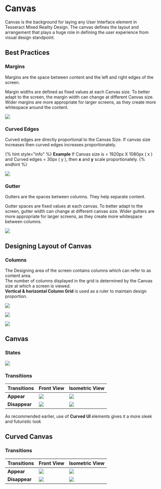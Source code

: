 # Canvas

Canvas is the background for laying any User Interface element in Tesseract Mixed Reality Design. The canvas defines the layout and arrangement that plays a huge role in defining the user experience from visual design standpoint.

## Best Practices

### Margins

Margins are the space between content and the left and right edges of the screen.

Margin widths are defined as fixed values at each Canvas size. To better adapt to the screen, the margin width can change at different Canvas size. Wider margins are more appropriate for larger screens, as they create more whitespace around the content.

![](https://tesseractimaging.atlassian.net/wiki/download/thumbnails/78775667/image-20201002-174424.png?version=1\&modificationDate=1601894776200\&cacheVersion=1\&api=v2\&width=680)

### Curved Edges

Curved edges are directly proportional to the Canvas Size. If canvas size increases then curved edges increases proportionately.

{% hint style="info" %}
**Example** If Canvas size is = 1920px X 1080px ( x ) and Curved edges = 30px ( y ), then **x** and **y** scale proportionately.
{% endhint %}

![](https://tesseractimaging.atlassian.net/wiki/download/thumbnails/78775667/image-20201002-122338.png?version=1\&modificationDate=1601894814777\&cacheVersion=1\&api=v2\&width=680)

### Gutter

Gutters are the spaces between columns. They help separate content.

Gutter spaces are fixed values at each canvas. To better adapt to the screen, gutter width can change at different canvas size. Wider gutters are more appropriate for larger screens, as they create more whitespace between columns.

![](https://tesseractimaging.atlassian.net/wiki/download/thumbnails/78775667/image-20201002-174712.png?version=1\&modificationDate=1601894836567\&cacheVersion=1\&api=v2\&width=680)

## Designing Layout of Canvas

### Columns

The Designing area of the screen contains columns which can refer to as content area.\
The number of columns displayed in the grid is determined by the Canvas size at which a screen is viewed.\
**Vertical & horizontal Column Grid** is used as a ruler to maintain design proportion.

![](https://tesseractimaging.atlassian.net/wiki/download/thumbnails/78775667/image-20201002-175016.png?version=1\&modificationDate=1601894889758\&cacheVersion=1\&api=v2\&width=680)

![](https://tesseractimaging.atlassian.net/wiki/download/thumbnails/78775667/image-20201002-175114.png?version=1\&modificationDate=1601894991757\&cacheVersion=1\&api=v2\&width=680)

![](https://tesseractimaging.atlassian.net/wiki/download/thumbnails/78775667/image-20201002-152501.png?version=1\&modificationDate=1601895011960\&cacheVersion=1\&api=v2\&width=680)

## **Canvas**

### **States**

![](https://tesseractimaging.atlassian.net/wiki/download/thumbnails/78775667/Canvas-Toolkit_v2.png?version=1\&modificationDate=1601658140250\&cacheVersion=1\&api=v2\&width=680)

### **Transitions**

| **Transitions** | **Front View**                                                                                                                                                                  | **Isometric View**                                                                                                                                                                  |
| --------------- | ------------------------------------------------------------------------------------------------------------------------------------------------------------------------------- | ----------------------------------------------------------------------------------------------------------------------------------------------------------------------------------- |
| **Appear**      | ![](https://tesseractimaging.atlassian.net/wiki/download/thumbnails/78775667/canvas_appear.gif?version=6\&modificationDate=1602080256159\&cacheVersion=1\&api=v2\&width=204)    | ![](https://tesseractimaging.atlassian.net/wiki/download/thumbnails/78775667/canvas_appear_iso.gif?version=1\&modificationDate=1601537195917\&cacheVersion=1\&api=v2\&width=204)    |
| **Disappear**   | ![](https://tesseractimaging.atlassian.net/wiki/download/thumbnails/78775667/canvas_disappear.gif?version=1\&modificationDate=1601537616332\&cacheVersion=1\&api=v2\&width=204) | ![](https://tesseractimaging.atlassian.net/wiki/download/thumbnails/78775667/canvas_disappear_iso.gif?version=1\&modificationDate=1601537635457\&cacheVersion=1\&api=v2\&width=204) |

As recommended earlier, use of **Curved UI** elements gives it a more sleek and futuristic look

## **Curved Canvas**

### **Transitions**

| **Transitions** | **Front View**                                                                                                                                                                        | **Isometric View**                                                                                                                                                                    |
| --------------- | ------------------------------------------------------------------------------------------------------------------------------------------------------------------------------------- | ------------------------------------------------------------------------------------------------------------------------------------------------------------------------------------- |
| **Appear**      | ![](https://tesseractimaging.atlassian.net/wiki/download/thumbnails/78775667/Canvas_Appear_Front.gif?version=1\&modificationDate=1602066353247\&cacheVersion=1\&api=v2\&width=204)    | ![](https://tesseractimaging.atlassian.net/wiki/download/thumbnails/78775667/Canvas_Appear_Persp.gif?version=1\&modificationDate=1602066354343\&cacheVersion=1\&api=v2\&width=204)    |
| **Disappear**   | ![](https://tesseractimaging.atlassian.net/wiki/download/thumbnails/78775667/Canvas_Disappear_Front.gif?version=1\&modificationDate=1602066358294\&cacheVersion=1\&api=v2\&width=204) | ![](https://tesseractimaging.atlassian.net/wiki/download/thumbnails/78775667/Canvas_Disappear_Persp.gif?version=1\&modificationDate=1602066361228\&cacheVersion=1\&api=v2\&width=204) |
